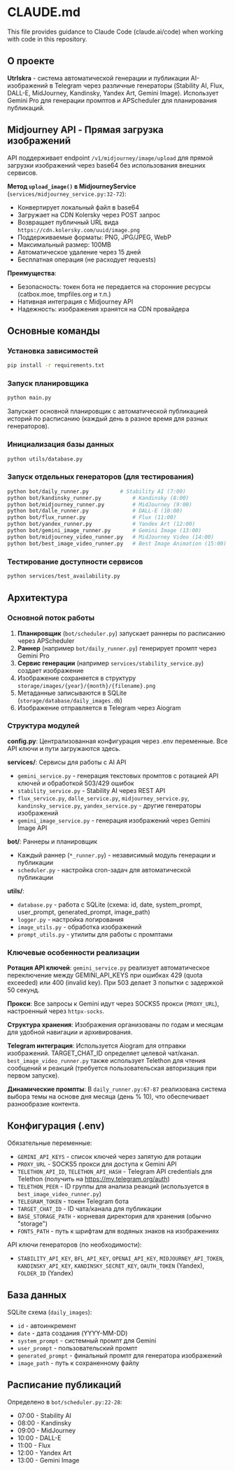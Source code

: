 # CLAUDE.md

This file provides guidance to Claude Code (claude.ai/code) when working with code in this repository.

## О проекте

**UtrIskra** - система автоматической генерации и публикации AI-изображений в Telegram через различные генераторы (Stability AI, Flux, DALL-E, MidJourney, Kandinsky, Yandex Art, Gemini Image). Использует Gemini Pro для генерации промптов и APScheduler для планирования публикаций.

## Midjourney API - Прямая загрузка изображений

API поддерживает endpoint `/v1/midjourney/image/upload` для прямой загрузки изображений через base64 без использования внешних сервисов.

**Метод `upload_image()` в MidjourneyService** (`services/midjourney_service.py:32-72`):
- Конвертирует локальный файл в base64
- Загружает на CDN Kolersky через POST запрос
- Возвращает публичный URL вида `https://cdn.kolersky.com/uuid/image.png`
- Поддерживаемые форматы: PNG, JPG/JPEG, WebP
- Максимальный размер: 100MB
- Автоматическое удаление через 15 дней
- Бесплатная операция (не расходует requests)

**Преимущества**:
- Безопасность: токен бота не передается на сторонние ресурсы (catbox.moe, tmpfiles.org и т.п.)
- Нативная интеграция с Midjourney API
- Надежность: изображения хранятся на CDN провайдера

## Основные команды

### Установка зависимостей
```bash
pip install -r requirements.txt
```

### Запуск планировщика
```bash
python main.py
```
Запускает основной планировщик с автоматической публикацией историй по расписанию (каждый день в разное время для разных генераторов).

### Инициализация базы данных
```bash
python utils/database.py
```

### Запуск отдельных генераторов (для тестирования)
```bash
python bot/daily_runner.py          # Stability AI (7:00)
python bot/kandinsky_runner.py          # Kandinsky (8:00)
python bot/midjourney_runner.py         # MidJourney (9:00)
python bot/dalle_runner.py              # DALL-E (10:00)
python bot/flux_runner.py               # Flux (11:00)
python bot/yandex_runner.py             # Yandex Art (12:00)
python bot/gemini_image_runner.py       # Gemini Image (13:00)
python bot/midjourney_video_runner.py   # MidJourney Video (14:00)
python bot/best_image_video_runner.py   # Best Image Animation (15:00) - требует Telethon auth
```

### Тестирование доступности сервисов
```bash
python services/test_availability.py
```

## Архитектура

### Основной поток работы
1. **Планировщик** (`bot/scheduler.py`) запускает раннеры по расписанию через APScheduler
2. **Раннер** (например `bot/daily_runner.py`) генерирует промпт через Gemini Pro
3. **Сервис генерации** (например `services/stability_service.py`) создает изображение
4. Изображение сохраняется в структуру `storage/images/{year}/{month}/{filename}.png`
5. Метаданные записываются в SQLite (`storage/database/daily_images.db`)
6. Изображение отправляется в Telegram через Aiogram

### Структура модулей

**config.py**: Централизованная конфигурация через .env переменные. Все API ключи и пути загружаются здесь.

**services/**: Сервисы для работы с AI API
- `gemini_service.py` - генерация текстовых промптов с ротацией API ключей и обработкой 503/429 ошибок
- `stability_service.py` - Stability AI через REST API
- `flux_service.py`, `dalle_service.py`, `midjourney_service.py`, `kandinsky_service.py`, `yandex_service.py` - другие генераторы изображений
- `gemini_image_service.py` - генерация изображений через Gemini Image API

**bot/**: Раннеры и планировщик
- Каждый раннер (`*_runner.py`) - независимый модуль генерации и публикации
- `scheduler.py` - настройка cron-задач для автоматической публикации

**utils/**:
- `database.py` - работа с SQLite (схема: id, date, system_prompt, user_prompt, generated_prompt, image_path)
- `logger.py` - настройка логирования
- `image_utils.py` - обработка изображений
- `prompt_utils.py` - утилиты для работы с промптами

### Ключевые особенности реализации

**Ротация API ключей**: `gemini_service.py` реализует автоматическое переключение между GEMINI_API_KEYS при ошибках 429 (quota exceeded) или 400 (invalid key). При 503 делает 3 попытки с задержкой 50 секунд.

**Прокси**: Все запросы к Gemini идут через SOCKS5 прокси (`PROXY_URL`), настроенный через `httpx-socks`.

**Структура хранения**: Изображения организованы по годам и месяцам для удобной навигации и архивирования.

**Telegram интеграция**: Используется Aiogram для отправки изображений. TARGET_CHAT_ID определяет целевой чат/канал. `best_image_video_runner.py` также использует Telethon для чтения сообщений и реакций (требуется пользовательская авторизация при первом запуске).

**Динамические промпты**: В `daily_runner.py:67-87` реализована система выбора темы на основе дня месяца (день % 10), что обеспечивает разнообразие контента.

## Конфигурация (.env)

Обязательные переменные:
- `GEMINI_API_KEYS` - список ключей через запятую для ротации
- `PROXY_URL` - SOCKS5 прокси для доступа к Gemini API
- `TELETHON_API_ID`, `TELETHON_API_HASH` - Telegram API credentials для Telethon (получить на https://my.telegram.org/auth)
- `TELETHON_PEER` - ID группы для анализа реакций (используется в `best_image_video_runner.py`)
- `TELEGRAM_TOKEN` - токен Telegram бота
- `TARGET_CHAT_ID` - ID чата/канала для публикации
- `BASE_STORAGE_PATH` - корневая директория для хранения (обычно "storage")
- `FONTS_PATH` - путь к шрифтам для водяных знаков на изображениях

API ключи генераторов (по необходимости):
- `STABILITY_API_KEY`, `BFL_API_KEY`, `OPENAI_API_KEY`, `MIDJOURNEY_API_TOKEN`, `KANDINSKY_API_KEY`, `KANDINSKY_SECRET_KEY`, `OAUTH_TOKEN` (Yandex), `FOLDER_ID` (Yandex)

## База данных

SQLite схема (`daily_images`):
- `id` - автоинкремент
- `date` - дата создания (YYYY-MM-DD)
- `system_prompt` - системный промпт для Gemini
- `user_prompt` - пользовательский промпт
- `generated_prompt` - финальный промпт для генератора изображений
- `image_path` - путь к сохраненному файлу

## Расписание публикаций

Определено в `bot/scheduler.py:22-28`:
- 07:00 - Stability AI
- 08:00 - Kandinsky
- 09:00 - MidJourney
- 10:00 - DALL-E
- 11:00 - Flux
- 12:00 - Yandex Art
- 13:00 - Gemini Image
